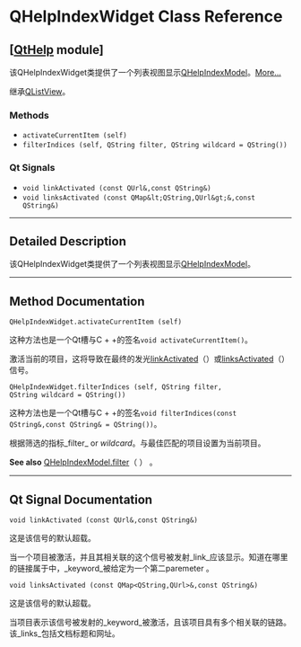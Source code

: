 # QHelpIndexWidget Class Reference

## [[QtHelp](index.htm) module]

该QHelpIndexWidget类提供了一个列表视图显示[QHelpIndexModel](qhelpindexmodel.html)。[More...](#details)

继承[QListView](qlistview.html)。

### Methods

*   `activateCurrentItem (self)`
*   `filterIndices (self, QString filter, QString wildcard = QString())`

### Qt Signals

*   `void linkActivated (const QUrl&,const QString&)`
*   `void linksActivated (const QMap&lt;QString,QUrl&gt;&,const QString&)`

* * *

## Detailed Description

该QHelpIndexWidget类提供了一个列表视图显示[QHelpIndexModel](qhelpindexmodel.html)。

* * *

## Method Documentation

```
QHelpIndexWidget.activateCurrentItem (self)
```

这种方法也是一个Qt槽与C + +的签名`void activateCurrentItem()`。

激活当前的项目，这将导致在最终的发光[linkActivated](qhelpindexwidget.html#linkActivated)（）或[linksActivated](qhelpindexwidget.html#linksActivated)（）信号。

```
QHelpIndexWidget.filterIndices (self, QString filter, QString wildcard = QString())
```

这种方法也是一个Qt槽与C + +的签名`void filterIndices(const QString&,const QString& = QString())`。

根据筛选的指标_filter_ or _wildcard_。与最佳匹配的项目设置为当前项目。

**See also** [QHelpIndexModel.filter](qhelpindexmodel.html#filter)（ ） 。

* * *

## Qt Signal Documentation

```
void linkActivated (const QUrl&,const QString&)
```

这是该信号的默认超载。

当一个项目被激活，并且其相关联的这个信号被发射_link_应该显示。知道在哪里的链接属于中，_keyword_被给定为一个第二paremeter 。

```
void linksActivated (const QMap<QString,QUrl>&,const QString&)
```

这是该信号的默认超载。

当项目表示该信号被发射的_keyword_被激活，且该项目具有多个相关联的链路。该_links_包括文档标题和网址。